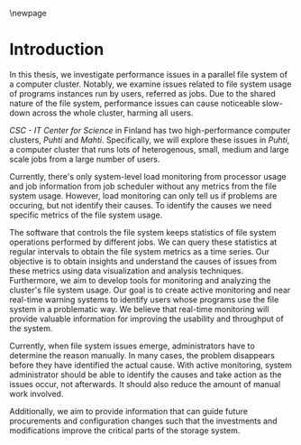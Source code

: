 \newpage

# Introduction
In this thesis, we investigate performance issues in a parallel file system of a computer cluster.
Notably, we examine issues related to file system usage of programs instances run by users, referred as jobs.
Due to the shared nature of the file system, performance issues can cause noticeable slow-down across the whole cluster, harming all users.

*CSC - IT Center for Science* in Finland has two high-performance computer clusters, *Puhti* and *Mahti*.
Specifically, we will explore these issues in *Puhti*, a computer cluster that runs lots of heterogenous, small, medium and large scale jobs from a large number of users.

Currently, there's only system-level load monitoring from processor usage and job information from job scheduler without any metrics from the file system usage.
However, load monitoring can only tell us if problems are occuring, but not identify their causes.
To identify the causes we need specific metrics of the file system usage.

The software that controls the file system keeps statistics of file system operations performed by different jobs.
We can query these statistics at regular intervals to obtain the file system metrics as a time series.
Our objective is to obtain insights and understand the causes of issues from these metrics using data visualization and analysis techniques.
Furthermore, we aim to develop tools for monitoring and analyzing the cluster's file system usage.
Our goal is to create active monitoring and near real-time warning systems to identify users whose programs use the file system in a problematic way.
We believe that real-time monitoring will provide valuable information for improving the usability and throughput of the system.

Currently, when file system issues emerge, administrators have to determine the reason manually.
In many cases, the problem disappears before they have identified the actual cause.
With active monitoring, system administrator should be able to identify the causes and take action as the issues occur, not afterwards.
It should also reduce the amount of manual work involved.

Additionally, we aim to provide information that can guide future procurements and configuration changes such that the investments and modifications improve the critical parts of the storage system.

